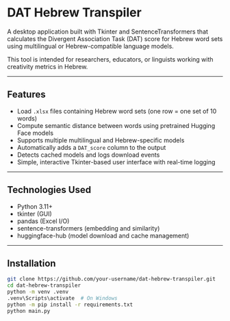 # DAT Hebrew Transpiler

A desktop application built with Tkinter and SentenceTransformers that calculates the Divergent Association Task (DAT) score for Hebrew word sets using multilingual or Hebrew-compatible language models.

This tool is intended for researchers, educators, or linguists working with creativity metrics in Hebrew.

---

## Features

- Load `.xlsx` files containing Hebrew word sets (one row = one set of 10 words)
- Compute semantic distance between words using pretrained Hugging Face models
- Supports multiple multilingual and Hebrew-specific models
- Automatically adds a `DAT_score` column to the output
- Detects cached models and logs download events
- Simple, interactive Tkinter-based user interface with real-time logging

---

## Technologies Used

- Python 3.11+
- tkinter (GUI)
- pandas (Excel I/O)
- sentence-transformers (embedding and similarity)
- huggingface-hub (model download and cache management)

---

## Installation

```bash
git clone https://github.com/your-username/dat-hebrew-transpiler.git
cd dat-hebrew-transpiler
python -m venv .venv
.venv\Scripts\activate  # On Windows
python -m pip install -r requirements.txt
python main.py
```
